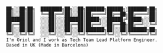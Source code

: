 ```
██╗░░██╗██╗  ████████╗██╗░░██╗███████╗██████╗░███████╗██╗
██║░░██║██║  ╚══██╔══╝██║░░██║██╔════╝██╔══██╗██╔════╝██║
███████║██║  ░░░██║░░░███████║█████╗░░██████╔╝█████╗░░██║
██╔══██║██║  ░░░██║░░░██╔══██║██╔══╝░░██╔══██╗██╔══╝░░╚═╝
██║░░██║██║  ░░░██║░░░██║░░██║███████╗██║░░██║███████╗██╗
╚═╝░░╚═╝╚═╝  ░░░╚═╝░░░╚═╝░░╚═╝╚══════╝╚═╝░░╚═╝╚══════╝╚═╝
I'm Oriol and I work as Tech Team Lead Platform Engineer.
Based in UK (Made in Barcelona)
```


<!--
**ori-sc/ori-sc** is a ✨ _special_ ✨ repository because its `README.md` (this file) appears on your GitHub profile.

Here are some ideas to get you started:

- 🔭 I’m currently working on ...
- 🌱 I’m currently learning ...
- 👯 I’m looking to collaborate on ...
- 🤔 I’m looking for help with ...
- 💬 Ask me about ...
- 📫 How to reach me: ...
- 😄 Pronouns: ...
- ⚡ Fun fact: ...

[![My GitHub Stats](https://github-readme-stats.vercel.app/api/?username=ori-sc&count_private=true&theme=tokyonight&showicons=true)]()
[![My GitHub Language Stats](https://github-readme-stats.vercel.app/api/top-langs/?username=ori-sc&langs_count=5&theme=tokyonight)]()

-->
